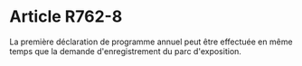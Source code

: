 # Article R762-8

La première déclaration de programme annuel peut être effectuée en même temps que la demande d'enregistrement du parc d'exposition.